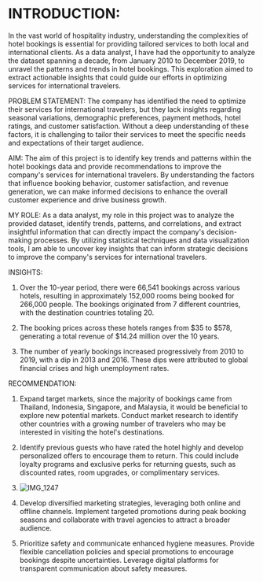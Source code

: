 # INTRODUCTION:
In the vast world of hospitality industry, understanding the complexities of hotel bookings is essential for providing tailored services to both local and international clients. As a data analyst, I have had the opportunity to analyze the dataset spanning a decade, from January 2010 to December 2019, to unravel the patterns and trends in hotel bookings. This exploration aimed to extract actionable insights that could guide our efforts in optimizing services for international travelers.

PROBLEM STATEMENT:
The company has identified the need to optimize their services for international travelers, but they lack insights regarding seasonal variations, demographic preferences, payment methods, hotel ratings, and customer satisfaction. Without a deep understanding of these factors, it is challenging to tailor their services to meet the specific needs and expectations of their target audience.

AIM:
The aim of this project is to identify key trends and patterns within the hotel bookings data and provide recommendations to improve the company's services for international travelers. By understanding the factors that influence booking behavior, customer satisfaction, and revenue generation, we can make informed decisions to enhance the overall customer experience and drive business growth.

MY ROLE:
As a data analyst, my role in this project was to analyze the provided dataset, identify trends, patterns, and correlations, and extract insightful information that can directly impact the company's decision-making processes. By utilizing statistical techniques and data visualization tools, I am able to uncover key insights that can inform strategic decisions to improve the company's services for international travelers.

INSIGHTS:
1) Over the 10-year period, there were 66,541 bookings across various hotels, resulting in approximately 152,000 rooms being booked for 266,000 people. The bookings originated from 7 different countries, with the destination countries totaling 20.

2) The booking prices across these hotels ranges from $35 to $578, generating a total revenue of $14.24 million over the 10 years.

3) The number of yearly bookings increased progressively from 2010 to 2019, with a dip in 2013 and 2016. These dips were attributed to global financial crises and high unemployment rates.

RECOMMENDATION:
1) Expand target markets, since the majority of bookings came from Thailand, Indonesia, Singapore, and Malaysia, it would be beneficial to explore new potential markets. Conduct market research to identify other countries with a growing number of travelers who may be interested in visiting the hotel's destinations.
  
2) Identify previous guests who have rated the hotel highly and develop personalized offers to encourage them to return. This could include loyalty programs and exclusive perks for returning guests, such as discounted rates, room upgrades, or complimentary services.
3) ![IMG_1247](https://github.com/Benadine30/Exploration-Hotel-Booking-/assets/105176448/4b2a6bd2-6323-4452-86a2-a86249d0246d)

   
4) Develop diversified marketing strategies, leveraging both online and offline channels. Implement targeted promotions during peak booking seasons and collaborate with travel agencies to attract a broader audience.
   
5) Prioritize safety and communicate enhanced hygiene measures. Provide flexible cancellation policies and special promotions to encourage bookings despite uncertainties. Leverage digital platforms for transparent communication about safety measures.
